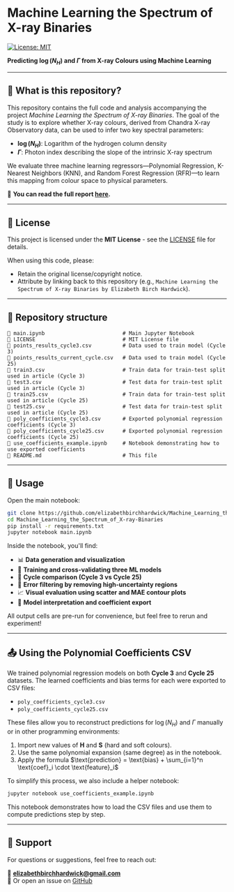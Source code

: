 
# Machine Learning the Spectrum of X-ray Binaries

[![License: MIT](https://img.shields.io/badge/License-MIT-yellow.svg)](https://opensource.org/licenses/MIT)  

**Predicting $\log(N_H)$ and $\Gamma$ from X-ray Colours using Machine Learning**

---

## 📘 What is this repository?

This repository contains the full code and analysis accompanying the project _Machine Learning the Spectrum of X-ray Binaries_. The goal of the study is to explore whether X-ray colours, derived from Chandra X-ray Observatory data, can be used to infer two key spectral parameters:

- **$\log(N_H)$**: Logarithm of the hydrogen column density
- **$\Gamma$**: Photon index describing the slope of the intrinsic X-ray spectrum

We evaluate three machine learning regressors—Polynomial Regression, K-Nearest Neighbors (KNN), and Random Forest Regression (RFR)—to learn this mapping from colour space to physical parameters.

📝 **You can read the full report [here]([https://drive.google.com/uc?export=download&id=1quIOWuewlGYz3_n06fUjn4UMuMVS_1j9]).**

---

## 📜 License  
This project is licensed under the **MIT License** - see the [LICENSE](LICENSE) file for details.  

When using this code, please:  
- Retain the original license/copyright notice.  
- Attribute by linking back to this repository (e.g., `Machine Learning the Spectrum of X-ray Binaries by Elizabeth Birch Hardwick`).  

---

## 📁 Repository structure

```
📄 main.ipynb                         # Main Jupyter Notebook
📄 LICENSE                            # MIT License file
📄 points_results_cycle3.csv          # Data used to train model (Cycle 3)
📄 points_results_current_cycle.csv   # Data used to train model (Cycle 25)
📄 train3.csv                         # Train data for train-test split used in article (Cycle 3)
📄 test3.csv                          # Test data for train-test split used in article (Cycle 3)
📄 train25.csv                        # Train data for train-test split used in article (Cycle 25)
📄 test25.csv                         # Test data for train-test split used in article (Cycle 25)
📄 poly_coefficients_cycle3.csv       # Exported polynomial regression coefficients (Cycle 3)
📄 poly_coefficients_cycle25.csv      # Exported polynomial regression coefficients (Cycle 25)
📄 use_coefficients_example.ipynb     # Notebook demonstrating how to use exported coefficients
📄 README.md                          # This file
```

---
## 📓 Usage

Open the main notebook:

```bash
git clone https://github.com/elizabethbirchhardwick/Machine_Learning_the_Spectrum_of_X-ray-Binaries.git
cd Machine_Learning_the_Spectrum_of_X-ray-Binaries
pip install -r requirements.txt
jupyter notebook main.ipynb
```

Inside the notebook, you'll find:

- 📊 **Data generation and visualization**
- 🤖 **Training and cross-validating three ML models**
- 🔁 **Cycle comparison (Cycle 3 vs Cycle 25)**
- 🧽 **Error filtering by removing high-uncertainty regions**
- 📈 **Visual evaluation using scatter and MAE contour plots**
- 🧮 **Model interpretation and coefficient export**

All output cells are pre-run for convenience, but feel free to rerun and experiment!

---

## 📤 Using the Polynomial Coefficients CSV

We trained polynomial regression models on both **Cycle 3** and **Cycle 25** datasets. The learned coefficients and bias terms for each were exported to CSV files:

- `poly_coefficients_cycle3.csv`
- `poly_coefficients_cycle25.csv`

These files allow you to reconstruct predictions for $\log(N_H)$ and $\Gamma$ manually or in other programming environments:

1. Import new values of **H** and **S** (hard and soft colours).
2. Use the same polynomial expansion (same degree) as in the notebook.
3. Apply the formula $\text{prediction} = \text{bias} + \sum_{i=1}^n \text{coef}_i \cdot \text{feature}_i$

To simplify this process, we also include a helper notebook:

```bash
jupyter notebook use_coefficients_example.ipynb
```

This notebook demonstrates how to load the CSV files and use them to compute predictions step by step.

---

## 💬 Support

For questions or suggestions, feel free to reach out:

📧 **elizabethbirchhardwick@gmail.com**  
🚀 Or open an issue on [GitHub](https://github.com/elizabethbirchhardwick/Machine_Learning_the_Spectrum_of_X-ray-Binaries/issues)




